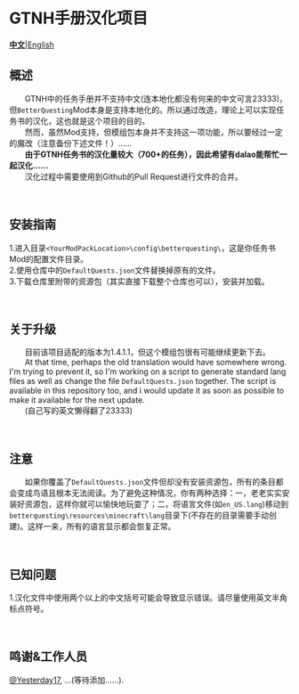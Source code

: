# GTNH手册汉化项目

[**中文**](#)|[English](Readme.md)

## 概述  
&emsp;&emsp;GTNH中的任务手册并不支持中文(连本地化都没有何来的中文可言23333)，但`BetterQuesting`Mod本身是支持本地化的。所以通过改造，理论上可以实现任务书的汉化，这也就是这个项目的目的。<br />
&emsp;&emsp;然而，虽然Mod支持，但模组包本身并不支持这一项功能，所以要经过一定的魔改（注意备份下述文件！）…… <br />
&emsp;&emsp;**由于GTNH任务书的汉化量较大（700+的任务），因此希望有dalao能帮忙一起汉化……**<br />
&emsp;&emsp;汉化过程中需要使用到Github的Pull Request进行文件的合并。<br />

<br />

## 安装指南  
1.进入目录`<YourModPackLocation>\config\betterquesting\`，这是你任务书Mod的配置文件目录。<br />
2.使用仓库中的`DefaultQuests.json`文件替换掉原有的文件。<br />
3.下载仓库里附带的资源包（其实直接下载整个仓库也可以），安装并加载。<br />

<br />

## 关于升级
&emsp;&emsp;目前该项目适配的版本为1.4.1.1，但这个模组包很有可能继续更新下去。<br />
&emsp;&emsp;At that time, perhaps the old translation would have somewhere wrong. I'm trying to prevent it, so I'm working on a script to generate standard lang files as well as change the file `DefaultQuests.json` together. The script is available in this repository too, and i would update it as soon as possible to make it available for the next update.<br />
&emsp;&emsp;(自己写的英文懒得翻了23333)<br />

<br />

## 注意
&emsp;&emsp;如果你覆盖了`DefaultQuests.json`文件但却没有安装资源包，所有的条目都会变成鸟语且根本无法阅读。为了避免这种情况，你有两种选择：一，老老实实安装好资源包，这样你就可以愉快地玩耍了；二，将语言文件(如`en_US.lang`)移动到`betterquesting\resources\minecraft\lang`目录下(不存在的目录需要手动创建)。这样一来，所有的语言显示都会恢复正常。<br />

<br />

## 已知问题
1.汉化文件中使用两个以上的中文括号可能会导致显示错误。请尽量使用英文半角标点符号。<br />

<br />

## 鸣谢&工作人员
[@Yesterday17](https://github.com/yesterday17), ...(等待添加……).